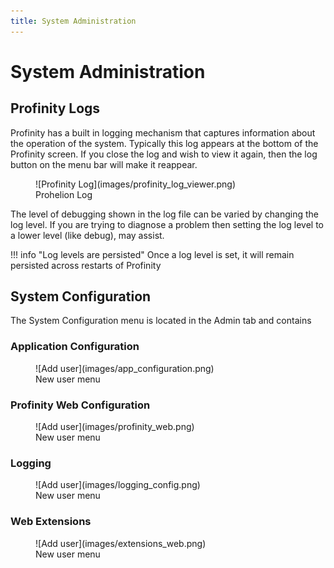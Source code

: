```yaml
---
title: System Administration
---
```


# System Administration

## Profinity Logs

Profinity has a built in logging mechanism that captures information about the operation of the system.  Typically this log appears at the bottom of the Profinity screen.  If you close the log and wish to view it again, then the log button on the menu bar will make it reappear.

<figure markdown>
![Profinity Log](images/profinity_log_viewer.png)
<figcaption>Prohelion Log</figcaption>
</figure>

The level of debugging shown in the log file can be varied by changing the log level.  If you are trying to diagnose a problem then setting the log level to a lower level (like debug), may assist.


!!! info "Log levels are persisted"
    Once a log level is set, it will remain persisted across restarts of Profinity

## System Configuration

The System Configuration menu is located in the Admin tab and contains 

### Application Configuration

<figure markdown>
![Add user](images/app_configuration.png)
<figcaption>New user menu</figcaption>
</figure>

### Profinity Web Configuration

<figure markdown>
![Add user](images/profinity_web.png)
<figcaption>New user menu</figcaption>
</figure>

### Logging

<figure markdown>
![Add user](images/logging_config.png)
<figcaption>New user menu</figcaption>
</figure>

### Web Extensions

<figure markdown>
![Add user](images/extensions_web.png)
<figcaption>New user menu</figcaption>
</figure>